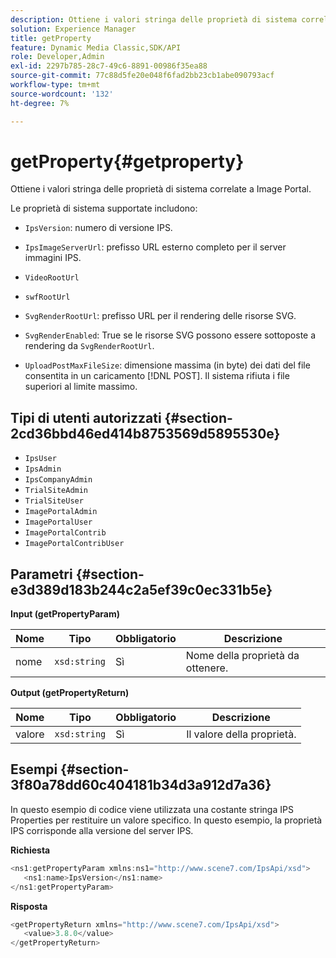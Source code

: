 ```yaml
---
description: Ottiene i valori stringa delle proprietà di sistema correlate a Image Portal.
solution: Experience Manager
title: getProperty
feature: Dynamic Media Classic,SDK/API
role: Developer,Admin
exl-id: 2297b785-28c7-49c6-8891-00986f35ea88
source-git-commit: 77c88d5fe20e048f6fad2bb23cb1abe090793acf
workflow-type: tm+mt
source-wordcount: '132'
ht-degree: 7%

---
```


# getProperty{#getproperty}

Ottiene i valori stringa delle proprietà di sistema correlate a Image Portal.

Le proprietà di sistema supportate includono:

* `IpsVersion`: numero di versione IPS.
* `IpsImageServerUrl`: prefisso URL esterno completo per il server immagini IPS.
* `VideoRootUrl`
* `swfRootUrl`
* `SvgRenderRootUrl`: prefisso URL per il rendering delle risorse SVG.
* `SvgRenderEnabled`: True se le risorse SVG possono essere sottoposte a rendering da `SvgRenderRootUrl`.

* `UploadPostMaxFileSize`: dimensione massima (in byte) dei dati del file consentita in un caricamento [!DNL POST]. Il sistema rifiuta i file superiori al limite massimo.

## Tipi di utenti autorizzati {#section-2cd36bbd46ed414b8753569d5895530e}

* `IpsUser`
* `IpsAdmin`
* `IpsCompanyAdmin`
* `TrialSiteAdmin`
* `TrialSiteUser`
* `ImagePortalAdmin`
* `ImagePortalUser`
* `ImagePortalContrib`
* `ImagePortalContribUser`

## Parametri {#section-e3d389d183b244c2a5ef39c0ec331b5e}

**Input (getPropertyParam)**

| Nome | Tipo | Obbligatorio | Descrizione |
|---|---|---|---|
| nome | `xsd:string` | Sì | Nome della proprietà da ottenere. |

**Output (getPropertyReturn)**

| Nome | Tipo | Obbligatorio | Descrizione |
|---|---|---|---|
| valore | `xsd:string` | Sì | Il valore della proprietà. |

## Esempi {#section-3f80a78dd60c404181b34d3a912d7a36}

In questo esempio di codice viene utilizzata una costante stringa IPS Properties per restituire un valore specifico. In questo esempio, la proprietà IPS corrisponde alla versione del server IPS.

**Richiesta**

```java
<ns1:getPropertyParam xmlns:ns1="http://www.scene7.com/IpsApi/xsd">
   <ns1:name>IpsVersion</ns1:name>
</ns1:getPropertyParam>
```

**Risposta**

```java
<getPropertyReturn xmlns="http://www.scene7.com/IpsApi/xsd">
   <value>3.8.0</value>
</getPropertyReturn>
```
